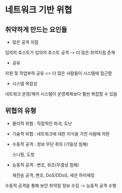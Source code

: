 # 네트워크 기반 위협

## 취약하게 만드는 요인들

* 많은 공격 지점

 임의의 호스트가 임의의 호스트 공격 -> 더 많은 취약지점 존재

* 공유

자원 및 작업부하 공유 => 더 많은 사람들이 시스템에 접근함

* 시스템 복잡성

네트워크 운영/제어 시스템이 운영체제보다 훨씬 복잡할 수 있음

## 위협의 유형

* 물리적 위협 : 직접적인 파괴, 도난

* 기술적 위협 : 네트워크에 대한 지식을 가진 사람에 의한

* 수동적 공격 : 정보 무단 취득 (기밀성 침해)

    스니핑, 도청

* 능동적 공격 : 변조, 위조(무결성 침해)

    재전송 공격, 변조, DoS/DDoS, 세션 하이재킹

수동적 공격을 통해 보안 취약점 정보 수집 -> 능동적 공격 수행